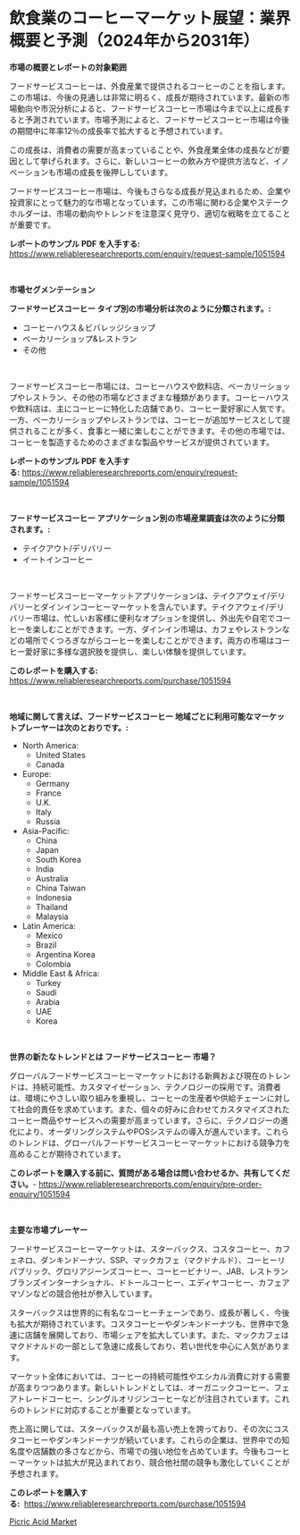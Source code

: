 <p><h1>飲食業のコーヒーマーケット展望：業界概要と予測（2024年から2031年）</h1></p><p><strong>市場の概要とレポートの対象範囲</strong></p>
<p><p>フードサービスコーヒーは、外食産業で提供されるコーヒーのことを指します。この市場は、今後の見通しは非常に明るく、成長が期待されています。最新の市場動向や市況分析によると、フードサービスコーヒー市場は今まで以上に成長すると予測されています。市場予測によると、フードサービスコーヒー市場は今後の期間中に年率12％の成長率で拡大すると予想されています。</p><p>この成長は、消費者の需要が高まっていることや、外食産業全体の成長などが要因として挙げられます。さらに、新しいコーヒーの飲み方や提供方法など、イノベーションも市場の成長を後押ししています。</p><p>フードサービスコーヒー市場は、今後もさらなる成長が見込まれるため、企業や投資家にとって魅力的な市場となっています。この市場に関わる企業やステークホルダーは、市場の動向やトレンドを注意深く見守り、適切な戦略を立てることが重要です。</p></p>
<p><strong>レポートのサンプル PDF を入手する:</strong> <a href="https://www.reliableresearchreports.com/enquiry/request-sample/1051594">https://www.reliableresearchreports.com/enquiry/request-sample/1051594</a></p>
<p>&nbsp;</p>
<p><strong>市場セグメンテーション</strong></p>
<p><strong>フードサービスコーヒー タイプ別の市場分析は次のように分類されます。:</strong></p>
<p><ul><li>コーヒーハウス＆ビバレッジショップ</li><li>ベーカリーショップ&レストラン</li><li>その他</li></ul></p>
<p>&nbsp;</p>
<p><p>フードサービスコーヒー市場には、コーヒーハウスや飲料店、ベーカリーショップやレストラン、その他の市場などさまざまな種類があります。コーヒーハウスや飲料店は、主にコーヒーに特化した店舗であり、コーヒー愛好家に人気です。一方、ベーカリーショップやレストランでは、コーヒーが追加サービスとして提供されることが多く、食事と一緒に楽しむことができます。その他の市場では、コーヒーを製造するためのさまざまな製品やサービスが提供されています。</p></p>
<p><strong>レポートのサンプル PDF を入手する:</strong>&nbsp;<a href="https://www.reliableresearchreports.com/enquiry/request-sample/1051594">https://www.reliableresearchreports.com/enquiry/request-sample/1051594</a></p>
<p>&nbsp;</p>
<p><strong> フードサービスコーヒー アプリケーション別の市場産業調査は次のように分類されます。:</strong></p>
<p><ul><li>テイクアウト/デリバリー</li><li>イートインコーヒー</li></ul></p>
<p>&nbsp;</p>
<p><p>フードサービスコーヒーマーケットアプリケーションは、テイクアウェイ/デリバリーとダインインコーヒーマーケットを含んでいます。テイクアウェイ/デリバリー市場は、忙しいお客様に便利なオプションを提供し、外出先や自宅でコーヒーを楽しむことができます。一方、ダインイン市場は、カフェやレストランなどの場所でくつろぎながらコーヒーを楽しむことができます。両方の市場はコーヒー愛好家に多様な選択肢を提供し、楽しい体験を提供しています。</p></p>
<p><strong>このレポートを購入する:</strong>&nbsp; <a href="https://www.reliableresearchreports.com/purchase/1051594">https://www.reliableresearchreports.com/purchase/1051594</a></p>
<p>&nbsp;</p>
<p><strong>地域に関して言えば、フードサービスコーヒー 地域ごとに利用可能なマーケットプレーヤーは次のとおりです。:</strong></p>
<p><ul>
    <li>
        North America:
        <ul>
            <li>United States</li>
            <li>Canada</li>
        </ul>
    </li>
    <li>
        Europe:
        <ul>
            <li>Germany</li>
            <li>France</li>
            <li>U.K.</li>
            <li>Italy</li>
            <li>Russia</li>
        </ul>
    </li>
    <li>
        Asia-Pacific:
        <ul>
            <li>China</li>
            <li>Japan</li>
            <li>South Korea</li>
            <li>India</li>
            <li>Australia</li>
            <li>China Taiwan</li>
            <li>Indonesia</li>
            <li>Thailand</li>
            <li>Malaysia</li>
        </ul>
    </li>
    <li>
        Latin America:
        <ul>
            <li>Mexico</li>
            <li>Brazil</li>
            <li>Argentina Korea</li>
            <li>Colombia</li>
        </ul>
    </li>
    <li>
        Middle East & Africa:
        <ul>
            <li>Turkey</li>
            <li>Saudi</li>
            <li>Arabia</li>
            <li>UAE</li>
            <li>Korea</li>
        </ul>
    </li>
    </ul></p>
<p>&nbsp;</p>
<p><strong>世界の新たなトレンドとは フードサービスコーヒー 市場？</strong></p>
<p><p>グローバルフードサービスコーヒーマーケットにおける新興および現在のトレンドは、持続可能性、カスタマイゼーション、テクノロジーの採用です。消費者は、環境にやさしい取り組みを重視し、コーヒーの生産者や供給チェーンに対して社会的責任を求めています。また、個々の好みに合わせてカスタマイズされたコーヒー商品やサービスへの需要が高まっています。さらに、テクノロジーの進化により、オーダリングシステムやPOSシステムの導入が進んでいます。これらのトレンドは、グローバルフードサービスコーヒーマーケットにおける競争力を高めることが期待されています。</p></p>
<p><strong>このレポートを購入する前に、質問がある場合は問い合わせるか、共有してください。</strong>- <a href="https://www.reliableresearchreports.com/enquiry/pre-order-enquiry/1051594">https://www.reliableresearchreports.com/enquiry/pre-order-enquiry/1051594</a></p>
<p>&nbsp;</p>
<p><strong>主要な市場プレーヤー</strong></p>
<p><p>フードサービスコーヒーマーケットは、スターバックス、コスタコーヒー、カフェネロ、ダンキンドーナツ、SSP、マックカフェ（マクドナルド）、コーヒーリパブリック、グロリアジーンズコーヒー、コーヒービナリー、JAB、レストランブランズインターナショナル、ドトールコーヒー、エディヤコーヒー、カフェアマゾンなどの競合他社が参入しています。</p><p>スターバックスは世界的に有名なコーヒーチェーンであり、成長が著しく、今後も拡大が期待されています。コスタコーヒーやダンキンドーナツも、世界中で急速に店舗を展開しており、市場シェアを拡大しています。また、マックカフェはマクドナルドの一部として急速に成長しており、若い世代を中心に人気があります。</p><p>マーケット全体においては、コーヒーの持続可能性やエシカル消費に対する需要が高まりつつあります。新しいトレンドとしては、オーガニックコーヒー、フェアトレードコーヒー、シングルオリジンコーヒーなどが注目されています。これらのトレンドに対応することが重要となっています。</p><p>売上高に関しては、スターバックスが最も高い売上を誇っており、その次にコスタコーヒーやダンキンドーナツが続いています。これらの企業は、世界中での知名度や店舗数の多さなどから、市場での強い地位を占めています。今後もコーヒーマーケットは拡大が見込まれており、競合他社間の競争も激化していくことが予想されます。</p></p>
<p><strong>このレポートを購入する:</strong>&nbsp;&nbsp;<a href="https://www.reliableresearchreports.com/purchase/1051594">https://www.reliableresearchreports.com/purchase/1051594</a></p>
<p><p><a href="https://cautious-neon-760.notion.site/Picric-Acid-Market-Offer-Valuable-Insights-into-Market-Size-Market-Share-Market-Trends-and-Projec-12c7ca59b35e4f89929df8e486f75f5e">Picric Acid Market</a></p></p>
